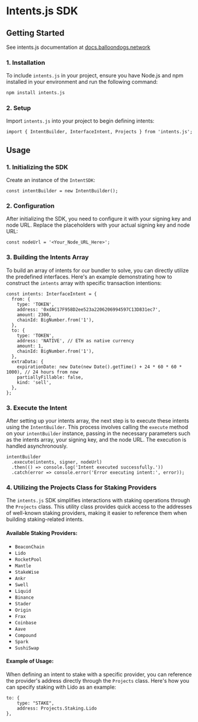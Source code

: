 # Intents.js SDK

## Getting Started

See intents.js documentation at [docs.balloondogs.network](https://docs.balloondogs.network/solution/sdk)

### 1. Installation

To include `intents.js` in your project, ensure you have Node.js and npm installed in your environment and run the following command:

```bash
npm install intents.js
```

### 2. Setup

Import `intents.js` into your project to begin defining intents:

```tsx
import { IntentBuilder, InterfaceIntent, Projects } from 'intents.js';
```

## Usage

### 1. Initializing the SDK

Create an instance of the `IntentSDK`:

```tsx
const intentBuilder = new IntentBuilder();
```

### 2. Configuration

After initializing the SDK, you need to configure it with your signing key and node URL. Replace the placeholders with your actual signing key and node URL:

```tsx
const nodeUrl = '<Your_Node_URL_Here>';
```

### 3. Building the Intents Array

To build an array of intents for our bundler to solve, you can directly utilize the predefined interfaces. Here's an example demonstrating how to construct the `intents` array with specific transaction intentions:

```tsx
const intents: InterfaceIntent = {
  from: {
    type: 'TOKEN',
    address: '0xdAC17F958D2ee523a2206206994597C13D831ec7',
    amount: 2300,
    chainId: BigNumber.from('1'),
  },
  to: {
    type: 'TOKEN',
    address: 'NATIVE', // ETH as native currency
    amount: 1,
    chainId: BigNumber.from('1'),
  },
  extraData: {
    expirationDate: new Date(new Date().getTime() + 24 * 60 * 60 * 1000), // 24 hours from now
    partiallyFillable: false,
    kind: 'sell',
  },
};
```

### 3. Execute the Intent

After setting up your intents array, the next step is to execute these intents using the `IntentBuilder`. This process involves calling the `execute` method on your `intentBuilder` instance, passing in the necessary parameters such as the intents array, your signing key, and the node URL. The execution is handled asynchronously.

```tsx
intentBuilder
  .execute(intents, signer, nodeUrl)
  .then(() => console.log('Intent executed successfully.'))
  .catch(error => console.error('Error executing intent:', error));
```

### 4. Utilizing the Projects Class for Staking Providers

The `intents.js` SDK simplifies interactions with staking operations through the `Projects` class. This utility class provides quick access to the addresses of well-known staking providers, making it easier to reference them when building staking-related intents.

#### Available Staking Providers:

- `BeaconChain`
- `Lido`
- `RocketPool`
- `Mantle`
- `StakeWise`
- `Ankr`
- `Swell`
- `Liquid`
- `Binance`
- `Stader`
- `Origin`
- `Frax`
- `Coinbase`
- `Aave`
- `Compound`
- `Spark`
- `SushiSwap`

#### Example of Usage:

When defining an intent to stake with a specific provider, you can reference the provider's address directly through the `Projects` class. Here's how you can specify staking with Lido as an example:

```tsx
to: {
    type: "STAKE",
    address: Projects.Staking.Lido
},
```
